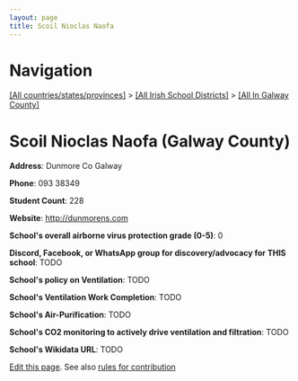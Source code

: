 ```yaml
---
layout: page
title: Scoil Nioclas Naofa
---
```

# Navigation

[[All countries/states/provinces]](../../..) > [[All Irish School Districts]](../..) > [[All In Galway County]](..)

# Scoil Nioclas Naofa (Galway County)

**Address**: Dunmore Co Galway

**Phone**: 093 38349

**Student Count**: 228

**Website**: <http://dunmorens.com>

**School's overall airborne virus protection grade (0-5)**: 0

**Discord, Facebook, or WhatsApp group for discovery/advocacy for THIS school**: TODO

**School's policy on Ventilation**: TODO

**School's Ventilation Work Completion**: TODO

**School's Air-Purification**: TODO

**School's CO2 monitoring to actively drive ventilation and filtration**: TODO

**School's Wikidata URL**: TODO


[Edit this page](https://github.com/ventilate-schools/Ireland/edit/main/./Galway_County/Scoil_Nioclas_Naofa.md). See also [rules for contribution](../../../contribution-rules/)